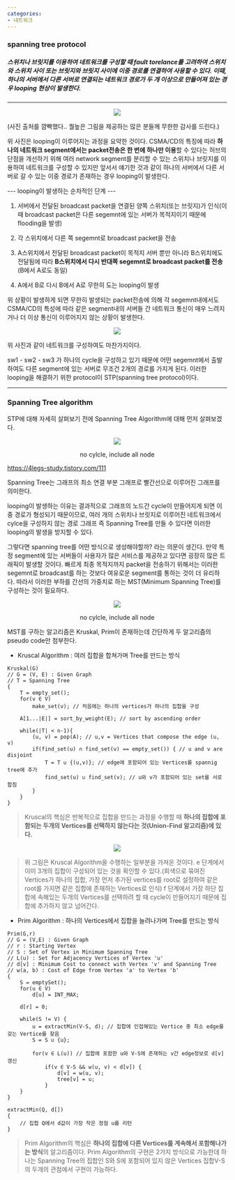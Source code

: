 ```yaml
---
categories:
- 네트워크
---
```

### spanning tree protocol

##### 스위치나 브릿지를 이용하여 네트워크를 구성할 때 fault torelance를 고려하여 스위치와 스위치 사이 또는 브릿지와 브릿지 사이에 이중 경로를 연결하여 사용할 수 있다. 이때, 하나의 서버에서 다른 서버로 연결되는 네트워크 경로가 두 개 이상으로 만들어져 있는 경우 looping 현상이 발생한다.

* * *

<p align="center">
  <img src="https://secbullet2359.github.io/milliontime/image/networklooping1.png">
</p>
(사진 출처를 깜빡했다.. 퀄높은 그림을 제공하는 많은 분들께 무한한 감사를 드린다.)

위 사진은 looping이 이루어지는 과정을 요약한 것이다. CSMA/CD의 특징에 따라 **하나의 네트워크 segment에서는 packet전송은 한 번에 하나만 이용**할 수 있다는 허브의 단점을 개선하기 위해 여러 network segment를 분리할 수 있는 스위치나 브릿지를 이용하여 네트워크를 구성할 수 있지만 앞서서 얘기한 것과 같이 하나의 서버에서 다른 서버로 갈 수 있는 이중 경로가 존재하는 경우 looping이 발생한다.

--- looping이 발생하는 순차적인 단계 ---

1. 서버에서 전달된 broadcast packet을 연결된 양쪽 스위치(또는 브릿지)가 인식(이때 broadcast packet은 다른 segemnt에 있는 서버가 목적지이기 때문에 flooding을 발생)

2. 각 스위치에서 다른 쪽 segemnt로 broadcast packet을 전송 

3. A스위치에서 전달된 broadcast packet이 목적지 서버 뿐만 아니라 B스위치에도 전달됨에 따라 **B스위치에서 다시 반대쪽 segemnt로 broadcast packet를 전송** (B에서 A로도 동일)

4. A에서 B로 다시 B에서 A로 무한히 도는 looping이 발생

위 상황이 발생하게 되면 무한히 발생되는 packet전송에 의해 각 segemnt내에서도 CSMA/CD의 특성에 따라 같은 segment내의 서버들 간 네트워크 통신이 매우 느려지거나 더 이상 통신이 이루어지지 않는 상황이 발생한다.

<p align="center">
  <img src="https://secbullet2359.github.io/milliontime/image/networklooping2.png">
</p>

위 사진과 같이 네트워크를 구성하여도 마찬가지이다. 

sw1 - sw2 - sw3 가 하나의 cycle을 구성하고 있기 때문에 어떤 segemnt에서 출발하여도 다른 segment에 있는 서버로 무조건 2개의 경로를 가지게 된다. 이러한 looping을 해결하기 위한 protocol이 STP(spanning tree protocol)이다. 

* * *

### Spanning Tree algorithm

STP에 대해 자세히 살펴보기 전에 Spanning Tree Algorithm에 대해 먼저 살펴보겠다.

<p align="center">
  <img src="https://secbullet2359.github.io/milliontime/image/sta1.png">
  <figcaption align="center">no cylcle, include all node</figcaption>
</p>

https://4legs-study.tistory.com/111

Spanning Tree는 그래프의 최소 연결 부분 그래프로 빨간선으로 이루어진 그래프를 의미한다.

looping이 발생하는 이유는 결과적으로 그래프의 노드간 cycle이 만들어지게 되면 이중 경로가 형성되기 때문이므로, 여러 개의 스위치나 브릿지로 이루어진 네트워크에서 cylce을 구성하지 않는 경로 그래프 즉 Spanning Tree를 만들 수 있다면 이러한 looping의 발생을 방지할 수 있다.

그렇다면 spanning tree를 어떤 방식으로 생성해야할까? 라는 의문이 생긴다. 만약 특정 segment에 있는 서버들이 사용자가 많은 서비스를 제공하고 있다면 굉장히 많은 트래픽이 발생할 것이다. 빠르게 최종 목적지까지 packet을 전송하기 위해서는 이러한 segemnt로 broadcast를 하는 것보다 여유로운 segment를 통하는 것이 더 유리하다. 따라서 이러한 부하를 간선의 가중치로 하는 MST(Minimum Spanning Tree)를 구성하는 것이 필요하다.

<p align="center">
  <img src="https://secbullet2359.github.io/milliontime/image/sta2.png">
  <figcaption align="center">no cylcle, include all node</figcaption>
</p>

MST를 구하는 알고리즘은 Kruskal, Prim이 존재하는데 간단하게 두 알고리즘의 pseudo code만 첨부한다.

- Kruscal Algorithm : 여러 집합을 합쳐가며 Tree를 만드는 방식

```
Kruskal(G)
// G = (V, E) : Given Graph
// T = Spanning Tree
{
	T = empty_set();
    for(v ∈ V)
    	make_set(v); // 처음에는 하나의 vertices가 하나의 집합을 구성
       
    A[1...|E|] = sort_by_weight(E); // sort by ascending order
    
    while(|T| < n-1){
    	(u, v) = pop(A); // u,v = Vertices that compose the edge (u, v)
        if(find_set(u) ∩ find_set(v) == empty_set()) { // u and v are disjoint
        	T = T ∪ {(u,v)}; // edge에 포함되어 있는 Vertices를 spannig tree에 추가
            find_set(u) ∪ find_set(v); // u와 v가 포함되어 있는 set를 서로 합침
		}
    }
}
```

> Kruscal의 핵심은 반복적으로 집합을 만드는 과정을 수행할 때 **하나의 집합에 포함되는 두개의 Vertices를 선택하지 않는다는 것(Union-Find 알고리즘)에 있다.** 

<p align="center">
  <img src="https://secbullet2359.github.io/milliontime/image/sta3.png">
</p>

> 위 그림은 Kruscal Algorithm을 수행하는 일부분을 가져온 것이다. e 단계에서 이미 3개의 집합이 구성되어 있는 것을 확인할 수 있다.(회색으로 묶여진 Vertices가 하나의 집합, 가장 먼저 추가된 vertices를 root로 설정하여 같은 root를 가지면 같은 집합에 존재하는 Vertices로 인식) f 단계에서 가장 하단 집합에 속해있는 두개의 Vertices를 선택하려 할 때 cycle이 만들어지기 때문에 집합에 추가하지 않고 넘어간다.

- Prim Algorithm : 하나의 Vertices에서 집합을 늘려나가며 Tree를 만드는 방식

```
Prim(G,r)
// G = (V,E) : Given Graph
// r : Starting Vertex
// S : Set of Vertex in Minimum Spanning Tree
// L(u) : Set for Adjacency Vertices of Vertex 'u'
// d[v] : Minimum Cost to connect with Vertex 'v' and Spanning Tree
// w(a, b) : Cost of Edge from Vertex 'a' to Vertex 'b'
{
	S = emptySet();
    for(u ∈ V)
    	d[u] = INT_MAX;
    
    d[r] = 0;
    
    while(S != V) {
    	u = extractMin(V-S, d); // 집합에 인접해있는 Vertice 중 최소 edge를 갖는 Vertice를 찾음
        S = S ∪ {u};
        
        for(v ∈ L(u)) // 집합에 포함한 u와 V-S에 존재하는 v간 edge정보로 d[v] 갱신
        	if(v ∈ V-S && w(u, v) < d[v]) {
            	d[v] = w(u, v);
                tree[v] = u;
            }
    }
}

extractMin(Q, d[])
{
	// 집합 Q에서 d값이 가장 작은 정점 u를 리턴
}
```

> Prim Algorithm의 핵심은 **하나의 집합에 다른 Vertices를 계속해서 포함해나가는 방식**의 알고리즘이다. 
Prim Algorithm의 구현은 2가지 방식으로 가능한데 하나는 Spanning Tree의 집합인 S와 S에 포함되어 있지 않은 Vertices 집합V-S의 두개의 관점에서 구현이 가능하다.
